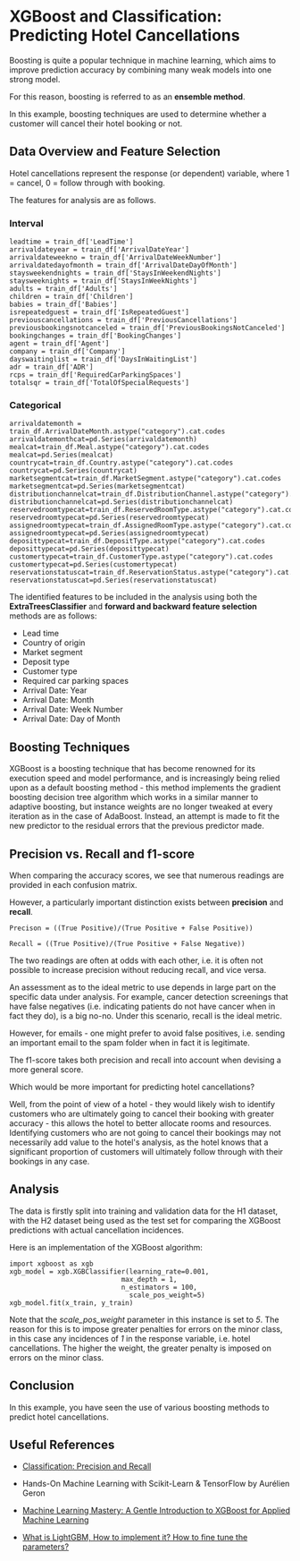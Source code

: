 # XGBoost and Classification: Predicting Hotel Cancellations

Boosting is quite a popular technique in machine learning, which aims to improve prediction accuracy by combining many weak models into one strong model.

For this reason, boosting is referred to as an **ensemble method**.

In this example, boosting techniques are used to determine whether a customer will cancel their hotel booking or not.

## Data Overview and Feature Selection

Hotel cancellations represent the response (or dependent) variable, where 1 = cancel, 0 = follow through with booking.

The features for analysis are as follows.

### Interval

```
leadtime = train_df['LeadTime']
arrivaldateyear = train_df['ArrivalDateYear']
arrivaldateweekno = train_df['ArrivalDateWeekNumber']
arrivaldatedayofmonth = train_df['ArrivalDateDayOfMonth']
staysweekendnights = train_df['StaysInWeekendNights']
staysweeknights = train_df['StaysInWeekNights']
adults = train_df['Adults']
children = train_df['Children']
babies = train_df['Babies']
isrepeatedguest = train_df['IsRepeatedGuest'] 
previouscancellations = train_df['PreviousCancellations']
previousbookingsnotcanceled = train_df['PreviousBookingsNotCanceled']
bookingchanges = train_df['BookingChanges']
agent = train_df['Agent']
company = train_df['Company']
dayswaitinglist = train_df['DaysInWaitingList']
adr = train_df['ADR']
rcps = train_df['RequiredCarParkingSpaces']
totalsqr = train_df['TotalOfSpecialRequests']
```

### Categorical

```
arrivaldatemonth = train_df.ArrivalDateMonth.astype("category").cat.codes
arrivaldatemonthcat=pd.Series(arrivaldatemonth)
mealcat=train_df.Meal.astype("category").cat.codes
mealcat=pd.Series(mealcat)
countrycat=train_df.Country.astype("category").cat.codes
countrycat=pd.Series(countrycat)
marketsegmentcat=train_df.MarketSegment.astype("category").cat.codes
marketsegmentcat=pd.Series(marketsegmentcat)
distributionchannelcat=train_df.DistributionChannel.astype("category").cat.codes
distributionchannelcat=pd.Series(distributionchannelcat)
reservedroomtypecat=train_df.ReservedRoomType.astype("category").cat.codes
reservedroomtypecat=pd.Series(reservedroomtypecat)
assignedroomtypecat=train_df.AssignedRoomType.astype("category").cat.codes
assignedroomtypecat=pd.Series(assignedroomtypecat)
deposittypecat=train_df.DepositType.astype("category").cat.codes
deposittypecat=pd.Series(deposittypecat)
customertypecat=train_df.CustomerType.astype("category").cat.codes
customertypecat=pd.Series(customertypecat)
reservationstatuscat=train_df.ReservationStatus.astype("category").cat.codes
reservationstatuscat=pd.Series(reservationstatuscat)
```

The identified features to be included in the analysis using both the **ExtraTreesClassifier** and **forward and backward feature selection** methods are as follows:

- Lead time
- Country of origin
- Market segment
- Deposit type
- Customer type
- Required car parking spaces
- Arrival Date: Year
- Arrival Date: Month
- Arrival Date: Week Number
- Arrival Date: Day of Month

## Boosting Techniques

XGBoost is a boosting technique that has become renowned for its execution speed and model performance, and is increasingly being relied upon as a default boosting method - this method implements the gradient boosting decision tree algorithm which works in a similar manner to adaptive boosting, but instance weights are no longer tweaked at every iteration as in the case of AdaBoost. Instead, an attempt is made to fit the new predictor to the residual errors that the previous predictor made.

## Precision vs. Recall and f1-score

When comparing the accuracy scores, we see that numerous readings are provided in each confusion matrix.

However, a particularly important distinction exists between **precision** and **recall**. 

```
Precison = ((True Positive)/(True Positive + False Positive))

Recall = ((True Positive)/(True Positive + False Negative))
```

The two readings are often at odds with each other, i.e. it is often not possible to increase precision without reducing recall, and vice versa.

An assessment as to the ideal metric to use depends in large part on the specific data under analysis. For example, cancer detection screenings that have false negatives (i.e. indicating patients do not have cancer when in fact they do), is a big no-no. Under this scenario, recall is the ideal metric.

However, for emails - one might prefer to avoid false positives, i.e. sending an important email to the spam folder when in fact it is legitimate.

The f1-score takes both precision and recall into account when devising a more general score.

Which would be more important for predicting hotel cancellations?

Well, from the point of view of a hotel - they would likely wish to identify customers who are ultimately going to cancel their booking with greater accuracy - this allows the hotel to better allocate rooms and resources. Identifying customers who are not going to cancel their bookings may not necessarily add value to the hotel's analysis, as the hotel knows that a significant proportion of customers will ultimately follow through with their bookings in any case.

## Analysis

The data is firstly split into training and validation data for the H1 dataset, with the H2 dataset being used as the test set for comparing the XGBoost predictions with actual cancellation incidences.

Here is an implementation of the XGBoost algorithm:

```
import xgboost as xgb
xgb_model = xgb.XGBClassifier(learning_rate=0.001,
                            max_depth = 1, 
                            n_estimators = 100,
                              scale_pos_weight=5)
xgb_model.fit(x_train, y_train)
```

Note that the *scale_pos_weight* parameter in this instance is set to *5*. The reason for this is to impose greater penalties for errors on the minor class, in this case any incidences of *1* in the response variable, i.e. hotel cancellations. The higher the weight, the greater penalty is imposed on errors on the minor class.

## Conclusion

In this example, you have seen the use of various boosting methods to predict hotel cancellations.

## Useful References

- [Classification: Precision and Recall](https://developers.google.com/machine-learning/crash-course/classification/precision-and-recall)

- Hands-On Machine Learning with Scikit-Learn & TensorFlow by Aurélien Geron

- [Machine Learning Mastery: A Gentle Introduction to XGBoost for Applied Machine Learning](https://machinelearningmastery.com/gentle-introduction-xgboost-applied-machine-learning/)

- [What is LightGBM, How to implement it? How to fine tune the parameters?](https://medium.com/@pushkarmandot/https-medium-com-pushkarmandot-what-is-lightgbm-how-to-implement-it-how-to-fine-tune-the-parameters-60347819b7fc)
